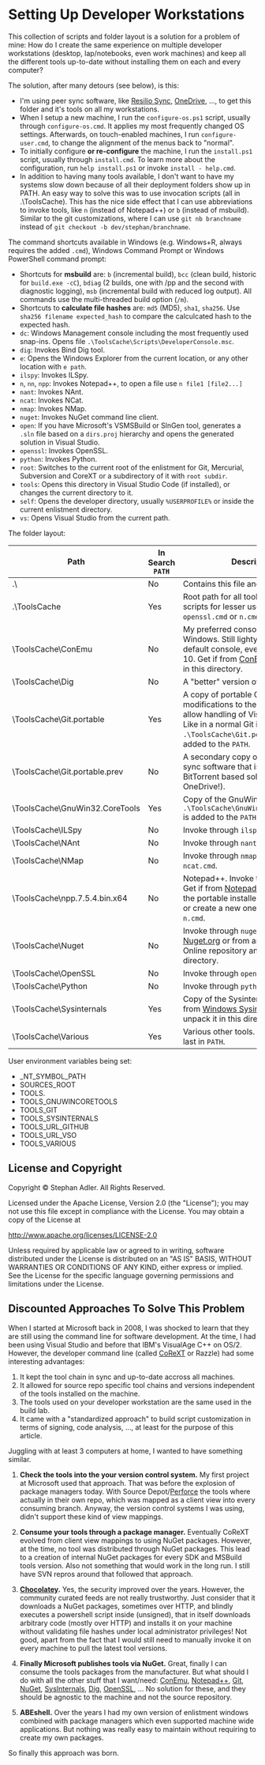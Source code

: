 # Setting Up Developer Workstations

This collection of scripts and folder layout is a solution for a problem of mine: 
How do I create the same experience on multiple developer workstations (desktop, lap/notebooks, even work machines)
and keep all the different tools up-to-date without installing them on each and every computer?

The solution, after many detours (see below), is this:

- I'm using peer sync software, like [Resilio Sync](https://www.resilio.com/), [OneDrive](https://www.onedrive.com/), ..., to get this folder and it's tools on all my workstations.
- When I setup a new machine, I run the `configure-os.ps1` script, usually through `configure-os.cmd`. It applies my most frequently changed OS settings. Afterwards, on touch-enabled machines, I run `configure-user.cmd`, to change the alignment of the menus back to "normal".
- To initially configure **or re-configure** the machine, I run the `install.ps1` script, usually through `install.cmd`. To learn more about the configuration, run `help install.ps1` or invoke `install - help.cmd`.
- In addition to having many tools available, I don't want to have my systems slow down because of all their deployment folders show up in PATH. An easy way to solve this was to use invocation scripts (all in .\ToolsCache). This has the nice side effect that I can use abbreviations to invoke tools, like `n` (instead of Notepad++) or `b` (instead of msbuild). Similar to the git customizations, where I can use `git nb branchname` instead of `git checkout -b dev/stephan/branchname`.

The command shortcuts available in Windows (e.g. Windows+R, always requires the added `.cmd`), Windows Command Prompt or Windows PowerShell command prompt:

- Shortcuts for **msbuild** are: `b` (incremental build), `bcc` (clean build, historic for `build.exe -cC`), `bdiag` (2 builds, one with /pp and the second with diagnostic logging), `msb` (incremental build with reduced log output). All commands use the multi-threaded build option (`/m`).
- Shortcuts to **calculate file hashes** are: `md5` (MD5), `sha1`, `sha256`. Use `sha256 filename expected_hash` to compare the calculcated hash to the expected hash.
- `dc`: Windows Management console including the most frequently used snap-ins. Opens file `.\ToolsCache\Scripts\DeveloperConsole.msc`.
- `dig`: Invokes Bind Dig tool.
- `e`: Opens the Windows Explorer from the current location, or any other location with `e path`.
- `ilspy`: Invokes ILSpy.
- `n`, `nn`, `npp`: Invokes Notepad++, to open a file use `n file1 [file2...]`
- `nant`: Invokes NAnt.
- `ncat`: Invokes NCat.
- `nmap`: Invokes NMap.
- `nuget`: Invokes NuGet command line client.
- `open`: If you have Microsoft's VSMSBuild or SlnGen tool, generates a `.sln` file based on a `dirs.proj` hierarchy and opens the generated solution in Visual Studio.
- `openssl`: Invokes OpenSSL.
- `python`: Invokes Python.
- `root`: Switches to the current root of the enlistment for Git, Mercurial, Subversion and CoreXT or a subdirectory of it with `root subdir`.
- `tools`: Opens this directory in Visual Studio Code (if installed), or changes the current directory to it.
- `self`: Opens the developer directory, usually `%USERPROFILE%` or inside the current enlistment directory.
- `vs`: Opens Visual Studio from the current path.

The folder layout:

| Path | In Search `PATH` | Description |
| --- | --- | --- |
| .\ | No | Contains this file and the installers. |
| .\ToolsCache | Yes | Root path for all tools and invocation scripts for lesser used tools, like `openssl.cmd` or `n.cmd`. |
| \ToolsCache\ConEmu | No | My preferred console host on Windows. Still lightyears ahead of the default console, even on Windows 10. Get if from [ConEmu](https://conemu.github.io/) and unpack it in this directory. |
| \ToolsCache\Dig | No | A "better" version of `nslookup`. |
| \ToolsCache\Git.portable | Yes | A copy of portable Git, including modifications to the authentication to allow handling of Visual Studio online. Like in a normal Git installation, `.\ToolsCache\Git.portable\cmd` is added to the `PATH`. |
| \ToolsCache\Git.portable.prev | No | A secondary copy of Git, for peer sync software that isn't as quick as a BitTorrent based solution (hello OneDrive!). |
| \ToolsCache\GnuWin32.CoreTools | Yes | Copy of the GnuWin core tools. `.\ToolsCache\GnuWin32.CoreTools\bin` is added to the `PATH`. |
| \ToolsCache\ILSpy | No | Invoke through `ilspy.cmd`. |
| \ToolsCache\NAnt | No | Invoke through `nant.cmd`. |
| \ToolsCache\NMap | No | Invoke through `nmap.cmd` and `ncat.cmd`. |
| \ToolsCache\npp.7.5.4.bin.x64 | No | Notepad++. Invoke through `n.cmd`. Get if from [Notepad++](https://notepad-plus-plus.org/) and unpack the portable installer in this directory or create a new one and modify `n.cmd`. |
| \ToolsCache\Nuget | No | Invoke through `nuget.cmd`. Get it from [Nuget.org](https://www.nuget.org/downloads) or from any Visual Studio Online repository and place it in this directory. |
| \ToolsCache\OpenSSL | No | Invoke through `openssl.cmd`. |
| \ToolsCache\Python | No | Invoke through `python.cmd`. |
| \ToolsCache\Sysinternals | Yes | Copy of the Sysinternals suite. Get if from [Windows Sysinternals](https://docs.microsoft.com/en-us/sysinternals/) and unpack it in this directory. |
| \ToolsCache\Various | Yes | Various other tools. Will always be last in `PATH`. |

User environment variables being set:

- \_NT\_SYMBOL_PATH
- SOURCES\_ROOT 
- TOOLS.
- TOOLS\_GNUWINCORETOOLS
- TOOLS\_GIT
- TOOLS\_SYSINTERNALS
- TOOLS\_URL\_GITHUB
- TOOLS\_URL\_VSO
- TOOLS\_VARIOUS

## License and Copyright

Copyright &copy; Stephan Adler. All Rights Reserved.

Licensed under the Apache License, Version 2.0 (the "License");
you may not use this file except in compliance with the License.
You may obtain a copy of the License at

http://www.apache.org/licenses/LICENSE-2.0

Unless required by applicable law or agreed to in writing, software
distributed under the License is distributed on an "AS IS" BASIS,
WITHOUT WARRANTIES OR CONDITIONS OF ANY KIND, either express or implied.
See the License for the specific language governing permissions and
limitations under the License.


## Discounted Approaches To Solve This Problem

When I started at Microsoft back in 2008, I was shocked to learn that they are still using the command line for software development. At the time, I had been using Visual Studio and before that IBM's VisualAge C++ on OS/2. However, the developer command line (called [CoReXT](http://code.dblock.org/2014/04/28/why-one-giant-source-control-repository-is-bad-for-you-and-facebook.html) or Razzle) had some interesting advantages:

1. It kept the tool chain in sync and up-to-date accross all machines.
2. It allowed for source repo specific tool chains and versions independent of the tools installed on the machine.
3. The tools used on your developer workstation are the same used in the build lab.
4. It came with a "standardized approach" to build script customization in terms of signing, code analysis, ..., at least for the purpose of this article.

Juggling with at least 3 computers at home, I wanted to have something similar.

1. **Check the tools into the your version control system.** My first project at Microsoft used that approach. That was before the explosion of package managers today. With Source Depot/[Perforce](https://www.perforce.com/) the tools where actually in their own repo, which was mapped as a client view into every consuming branch. Anyway, the version control systems I was using, didn't support these kind of view mappings.

2. **Consume your tools through a package manager.** Eventually CoReXT evolved from client view mappings to using NuGet packages. However, at the time, no tool was distributed through NuGet packages. This lead to a creation of internal NuGet packages for every SDK and MSBuild tools version. Also not something that would work in the long run. I still have SVN repros around that followed that approach.

3. **[Chocolatey](https://chocolatey.org/).** Yes, the security improved over the years. However, the community curated feeds are not really trustworthy. Just consider that it downloads a NuGet packages, sometimes over HTTP, and blindly executes a powershell script inside (unsigned), that in itself downloads arbitrary code (mostly over HTTP) and installs it on your machine without validating file hashes under local administrator privileges! Not good, apart from the fact that I would still need to manually invoke it on every machine to pull the latest tool versions. 

4. **Finally Microsoft publishes tools via NuGet.** Great, finally I can consume the tools packages from the manufacturer. But what should I do with all the other stuff that I want/need: [ConEmu](https://conemu.github.io/), [Notepad++](https://notepad-plus-plus.org/), [Git](https://git-scm.com/), [NuGet](https://www.nuget.org/downloads), [SysInternals](https://docs.microsoft.com/en-us/sysinternals/downloads/sysinternals-suite), [Dig](https://www.isc.org/downloads/bind/), [OpenSSL](https://www.openssl.org/), ... No solution for these, and they should be agnostic to the machine and not the source repository. 

5. **ABEshell.** Over the years I had my own version of enlistment windows combined with package managers which even supported machine wide applications. But nothing was really easy to maintain without requiring to create my own packages.

So finally this approach was born.

<!--
[The latest supported Visual C++ downloads](https://support.microsoft.com/en-us/help/2977003/the-latest-supported-visual-c-downloads)
or through [MSDN Subscriber Downloads](https://my.visualstudio.com/Downloads?q=redistributable)
-->